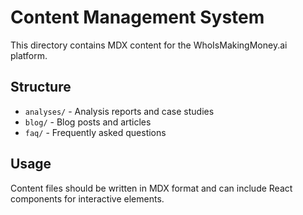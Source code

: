 # Content Management System

This directory contains MDX content for the WhoIsMakingMoney.ai platform.

## Structure

- `analyses/` - Analysis reports and case studies
- `blog/` - Blog posts and articles
- `faq/` - Frequently asked questions

## Usage

Content files should be written in MDX format and can include React components for interactive elements.
